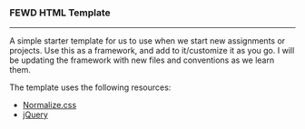 ### FEWD HTML Template
---

A simple starter template for us to use when we start new assignments or projects. Use this as a framework, and add to it/customize it as you go. I will be updating the framework with new files and conventions as we learn them.

The template uses the following resources:  
* [Normalize.css](http://necolas.github.io/normalize.css/)
* [jQuery](http://jquery.com)